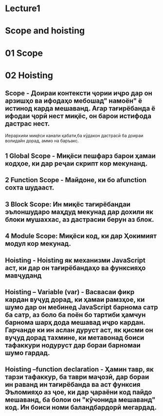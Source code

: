 # Lecture1

# Scope and hoisting
# 01 Scope
# 02 Hoisting

## Scope - Доираи контексти ҷории иҷро дар он арзишҳо ва ифодаҳо мебошад" намоён" ё истинод карда мешаванд. Агар тағирёбанда ё ифодаи ҷорӣ нест миқёс, он барои истифода дастрас нест. 
Иерархияи миқёси канали қабати,ба кӯдакон дастрасӣ ба доираи волидайн дорад, аммо на баръакс.

## 1 Global Scope - Миқёси пешфарз барои ҳамаи кодҳое, ки дар реҷаи скрипт кор мекунанд.

## 2 Function Scope - Майдоне, ки бо afunction сохта шудааст.

## 3 Block Scope: Ин миқёс тағирёбандаи эълоншударо маҳдуд мекунад дар дохили як блоки мушаххас, аз дастрасии берун аз блок.

## 4 Module Scope: Миқёси код, ки дар Ҳокимият модул кор мекунад.

## Hoisting - Hoisting як механизми JavaScript аст, ки дар он тағирёбандаҳо ва функсияҳо мавҷуданд

## Hoisting – Variable (var) - Васвасаи фикр кардан вуҷуд дорад, ки ҳамаи рамзҳое, ки шумо дар он мебинед JavaScript барнома сатр ба сатр, аз боло ба поён бо тартиби ҳамчун барнома шарҳ дода мешавад иҷро кардан. Гарчанде ки ин аслан дуруст аст, як қисми он вуҷуд дорад тахмине, ки метавонад боиси тафаккури нодуруст дар бораи барномаи шумо гардад.

## Hoisting –function declaration - Ҳамин тавр, як тарзи тафаккур, ба таври маҷозӣ, дар бораи ин раванд ин тағирёбанда ва аст функсия Эъломияҳо аз ҷое, ки дар ҷараёни код пайдо мешаванд, ба болои он "кӯчонида мешаванд" код. Ин боиси номи баландбардорӣ мегардад.
